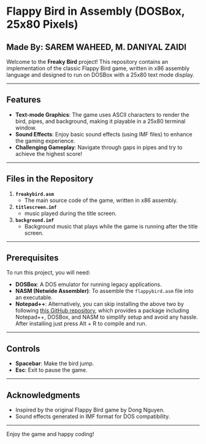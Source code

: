 # Flappy Bird in Assembly (DOSBox, 25x80 Pixels)
## Made By: SAREM WAHEED, M. DANIYAL ZAIDI

Welcome to the **Freaky Bird** project! This repository contains an implementation of the classic Flappy Bird game, written in x86 assembly language and designed to run on DOSBox with a 25x80 text mode display.

---

## Features

- **Text-mode Graphics**: The game uses ASCII characters to render the bird, pipes, and background, making it playable in a 25x80 terminal window.
- **Sound Effects**: Enjoy basic sound effects (using IMF files) to enhance the gaming experience.
- **Challenging Gameplay**: Navigate through gaps in pipes and try to achieve the highest score!

---

## Files in the Repository

1. **`freakybird.asm`**
   - The main source code of the game, written in x86 assembly.
2. **`titlescreen.imf`**
   - music played during the title screen.
3. **`background.imf`**
   - Background music that plays while the game is running after the title screen.

---

## Prerequisites

To run this project, you will need:

- **DOSBox**: A DOS emulator for running legacy applications.
- **NASM (Netwide Assembler)**: To assemble the `flappybird.asm` file into an executable.
- **Notepad++**: Alternatively, you can skip installing the above two by following [this GitHub repository](https://github.com/ASD0x41/Assembly-Programming-Package), which provides a package including Notepad++, DOSBox, and NASM to simplify setup and avoid any hassle. After installing just press Alt + R to compile and run.

---

## Controls

- **Spacebar**: Make the bird jump.
- **Esc**: Exit to pause the game.

---

## Acknowledgments

- Inspired by the original Flappy Bird game by Dong Nguyen.
- Sound effects generated in IMF format for DOS compatibility.

---

Enjoy the game and happy coding!
